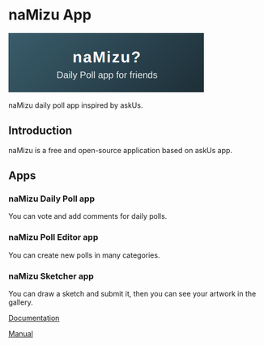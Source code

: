 # naMizu App

![banner](./docs/img/banner.png)


naMizu daily poll app inspired by askUs.

## Introduction

naMizu is a free and open-source application based on askUs app.

## Apps

### naMizu Daily Poll app

You can vote and add comments for daily polls.

### naMizu Poll Editor app

You can create new polls in many categories.

### naMizu Sketcher app

You can draw a sketch and submit it, then you can see your artwork in the gallery.

[Documentation](./docs/Documentation.md)

[Manual](./docs/Manual.md)


